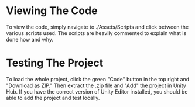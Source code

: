 # Viewing The Code
To view the code, simply navigate to ./Assets/Scripts and click between the various scripts used. The scripts are heavily commented to explain what is done how and why.

# Testing The Project
To load the whole project, click the green "Code" button in the top right and "Download as ZIP." Then extract the .zip file and "Add" the project in Unity Hub. If you have the correct version of Unity Editor installed, you should be able to add the project and test locally.
